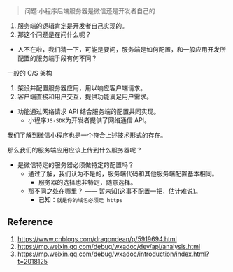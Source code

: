 >问题:小程序后端服务器是微信还是开发者自己的

1. 服务端的逻辑肯定是开发者自己实现的。
2. 那这个问题是在问什么呢？
  - 人不在啦，我们猜一下，可能是要问，服务端是如何配置，和一般应用开发所配置的服务端手段有何不同？

一般的 C/S 架构
1. 架设并配置服务器应用，用以响应客户端请求。
2. 客户端直接和用户交互，提供功能满足用户需求。
  - 功能通过网络请求 API 结合服务端的配置共同实现。
    - 小程序`JS-SDK`为开发者提供了网络通信 API。

我们了解到微信小程序也是一个符合上述技术形式的存在。

那么我们的服务端应用应该上传到什么服务器呢？
- 是微信特定的服务器必须做特定的配置吗？
  - 通过了解，我们认为不是的，服务端代码和其他服务端配置基本相同。
    - 服务器的选择也非特定，随意选择。
  - 那不同之处在哪里？ —— 暂未知(这事不配置一把，估计难说)。
    - 已知：`就是你的域名必须走 https`



## Reference
1. https://www.cnblogs.com/dragondean/p/5919694.html
2. https://mp.weixin.qq.com/debug/wxadoc/dev/api/analysis.html
3. https://mp.weixin.qq.com/debug/wxadoc/introduction/index.html?t=2018125

